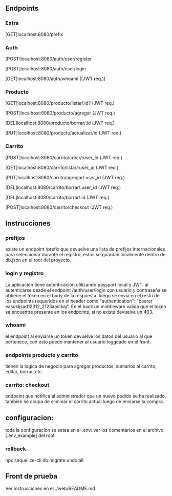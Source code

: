 ## Endpoints

### Extra

[GET]localhost:8080/prefix

### Auth

[POST]localhost:8080/auth/user/register

[POST]localhost:8080/auth/user/login

[GET]localhost:8080/auth/whoami ((JWT req.))

### Producto

[GET]localhost:8080/producto/listar/:id? (JWT req.)

[POST]localhost:8080/producto/agregar (JWT req.)

[DEL]localhost:8080/producto/borrar/:id (JWT req.)

[PUT]localhost:8080/producto/actualizar/id (JWT req.)

### Carrito

[POST]localhost:8080/carrito/crear/:user_id (JWT req.)

[GET]localhost:8080/carrito/listar/:user_id (JWT req.)

[PUT]localhost:8080/carrito/agregar/:user_id (JWT req.)

[DEL]localhost:8080/carrito/borrar/:user_id (JWT req.)

[DEL]localhost:8080/carrito/borrar/:id (JWT req.)

[POST]localhost:8080/carrito/checkout (JWT req.)

## Instrucciones

### prefijos

existe un endpoint /prefix que devuelve una lista de prefijos internacionales para seleccionar durante el registro, estos se guardan localmente dentro de db.json en el root del proyecto.

### login y registro

La aplicación tiene autenticación utilizando passport local y JWT. al autenticarse desde el endpoint /auth/user/login con usuario y contraseña se obtiene el token en el body de la respuesta.
luego se envía en el resto de los endpoints requeridos en el header como "authentication": "bearer easdkljsad12312_2123aadlkaj". En el back un middleware valida que el token se encuentre presente en los endpoints, si no existe devuelve un 403.

### whoami

el endpoint al enviarse un token devuelve los datos del usuario al que pertenece, con esto puedo mantener al usuario loggeado en el front.

### endpoints producto y carrito

tienen la logica de negocio para agregar productos, sumarlos al carrito, editar, borrar, etc.

### carrito: checkout

endpoint que notifica al administrador que un nuevo pedido se ha realizado, también se ocupa de eliminar el carrito actual luego de enviarse la compra.


## configuracion:

toda la configuracion se setea en el .env: ver los comentarios en el archivo [.env_example] del root

### rollback

npx sequelize-cli db:migrate:undo:all

## Front de prueba

Ver instrucciones en el ./web/README.md
